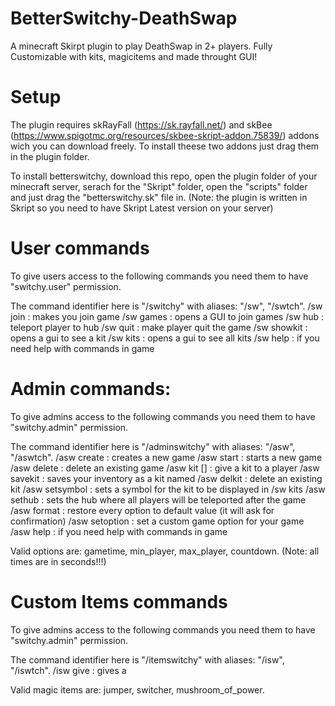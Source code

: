 # BetterSwitchy-DeathSwap
A minecraft Skirpt plugin to play DeathSwap in 2+ players. Fully Customizable with kits, magicitems and made throught GUI!

# Setup

The plugin requires skRayFall (https://sk.rayfall.net/) and skBee (https://www.spigotmc.org/resources/skbee-skript-addon.75839/) addons wich you can download freely. To install theese two addons just drag them in the plugin folder.

To install betterswitchy, download this repo, open the plugin folder of your minecraft server, serach for the "Skript" folder, open the "scripts" folder and just drag the "betterswitchy.sk" file in. (Note: the plugin is written in Skript so you need to have Skript Latest version on your server)

# User commands
To give users access to the following commands you need them to have "switchy.user" permission.

The command identifier here is "/switchy" with aliases: "/sw", "/swtch".
      /sw join <GameName> : makes you join game <GameName>
      /sw games : opens a GUI to join games
      /sw hub : teleport player to hub
      /sw quit : make player quit the game
      /sw showkit <KitName> : opens a gui to see a kit
      /sw kits : opens a gui to see all kits
      /sw help : if you need help with commands in game
      
# Admin commands:
 To give admins access to the following commands you need them to have "switchy.admin" permission.
 
 The command identifier here is "/adminswitchy" with aliases: "/asw", "/aswtch".
      /asw create <GameName> : creates a new game
			/asw start <GameName> : starts a new game
			/asw delete <GameName> : delete an existing game
			/asw kit <kitName> [<player>] : give a kit to a player
			/asw savekit <kitName> : saves your inventory as a kit named <kitName>
			/asw delkit <kitName> : delete an existing kit
			/asw setsymbol : sets a symbol for the kit to be displayed in /sw kits
			/asw sethub : sets the hub where all players will be teleported after the game
			/asw format : restore every option to default value (it will ask for confirmation)
			/asw setoption <GameName> <OptionName> <Value> : set a custom game option for your game
      /asw help : if you need help with commands in game
      
Valid options are: gametime, min_player, max_player, countdown. (Note: all times are in seconds!!!)

# Custom Items commands
 To give admins access to the following commands you need them to have "switchy.admin" permission.
 
 The command identifier here is "/itemswitchy" with aliases: "/isw", "/iswtch".
       /isw give <MagicItem> <Player>: gives <Player> a <MagicItem>
 
 Valid magic items are: jumper, switcher, mushroom_of_power.
 
 
